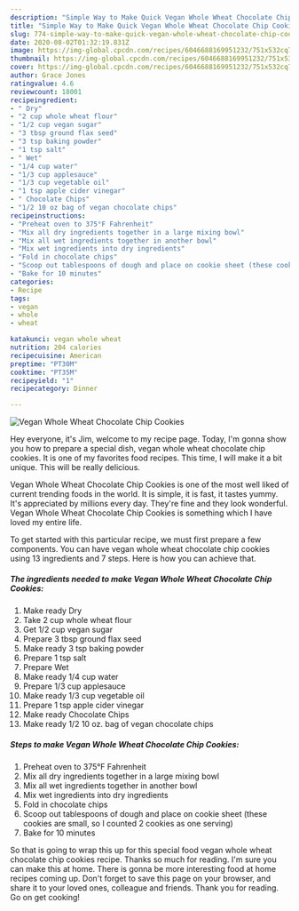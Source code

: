 ```yaml
---
description: "Simple Way to Make Quick Vegan Whole Wheat Chocolate Chip Cookies"
title: "Simple Way to Make Quick Vegan Whole Wheat Chocolate Chip Cookies"
slug: 774-simple-way-to-make-quick-vegan-whole-wheat-chocolate-chip-cookies
date: 2020-08-02T01:32:19.831Z
image: https://img-global.cpcdn.com/recipes/6046688169951232/751x532cq70/vegan-whole-wheat-chocolate-chip-cookies-recipe-main-photo.jpg
thumbnail: https://img-global.cpcdn.com/recipes/6046688169951232/751x532cq70/vegan-whole-wheat-chocolate-chip-cookies-recipe-main-photo.jpg
cover: https://img-global.cpcdn.com/recipes/6046688169951232/751x532cq70/vegan-whole-wheat-chocolate-chip-cookies-recipe-main-photo.jpg
author: Grace Jones
ratingvalue: 4.6
reviewcount: 18001
recipeingredient:
- " Dry"
- "2 cup whole wheat flour"
- "1/2 cup vegan sugar"
- "3 tbsp ground flax seed"
- "3 tsp baking powder"
- "1 tsp salt"
- " Wet"
- "1/4 cup water"
- "1/3 cup applesauce"
- "1/3 cup vegetable oil"
- "1 tsp apple cider vinegar"
- " Chocolate Chips"
- "1/2 10 oz bag of vegan chocolate chips"
recipeinstructions:
- "Preheat oven to 375°F Fahrenheit"
- "Mix all dry ingredients together in a large mixing bowl"
- "Mix all wet ingredients together in another bowl"
- "Mix wet ingredients into dry ingredients"
- "Fold in chocolate chips"
- "Scoop out tablespoons of dough and place on cookie sheet (these cookies are small, so I counted 2 cookies as one serving)"
- "Bake for 10 minutes"
categories:
- Recipe
tags:
- vegan
- whole
- wheat

katakunci: vegan whole wheat 
nutrition: 204 calories
recipecuisine: American
preptime: "PT30M"
cooktime: "PT35M"
recipeyield: "1"
recipecategory: Dinner

---
```



![Vegan Whole Wheat Chocolate Chip Cookies](https://img-global.cpcdn.com/recipes/6046688169951232/751x532cq70/vegan-whole-wheat-chocolate-chip-cookies-recipe-main-photo.jpg)

Hey everyone, it's Jim, welcome to my recipe page. Today, I'm gonna show you how to prepare a special dish, vegan whole wheat chocolate chip cookies. It is one of my favorites food recipes. This time, I will make it a bit unique. This will be really delicious.

Vegan Whole Wheat Chocolate Chip Cookies is one of the most well liked of current trending foods in the world. It is simple, it is fast, it tastes yummy. It's appreciated by millions every day. They're fine and they look wonderful. Vegan Whole Wheat Chocolate Chip Cookies is something which I have loved my entire life.




To get started with this particular recipe, we must first prepare a few components. You can have vegan whole wheat chocolate chip cookies using 13 ingredients and 7 steps. Here is how you can achieve that.

<!--inarticleads1-->

##### The ingredients needed to make Vegan Whole Wheat Chocolate Chip Cookies:

1. Make ready  Dry
1. Take 2 cup whole wheat flour
1. Get 1/2 cup vegan sugar
1. Prepare 3 tbsp ground flax seed
1. Make ready 3 tsp baking powder
1. Prepare 1 tsp salt
1. Prepare  Wet
1. Make ready 1/4 cup water
1. Prepare 1/3 cup applesauce
1. Make ready 1/3 cup vegetable oil
1. Prepare 1 tsp apple cider vinegar
1. Make ready  Chocolate Chips
1. Make ready 1/2 10 oz. bag of vegan chocolate chips




<!--inarticleads2-->

##### Steps to make Vegan Whole Wheat Chocolate Chip Cookies:

1. Preheat oven to 375°F Fahrenheit
1. Mix all dry ingredients together in a large mixing bowl
1. Mix all wet ingredients together in another bowl
1. Mix wet ingredients into dry ingredients
1. Fold in chocolate chips
1. Scoop out tablespoons of dough and place on cookie sheet (these cookies are small, so I counted 2 cookies as one serving)
1. Bake for 10 minutes




So that is going to wrap this up for this special food vegan whole wheat chocolate chip cookies recipe. Thanks so much for reading. I'm sure you can make this at home. There is gonna be more interesting food at home recipes coming up. Don't forget to save this page on your browser, and share it to your loved ones, colleague and friends. Thank you for reading. Go on get cooking!
